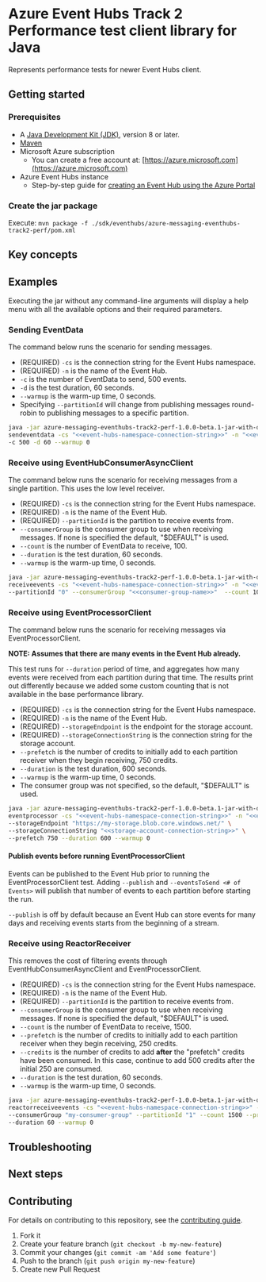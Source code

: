 # Azure Event Hubs Track 2 Performance test client library for Java

Represents performance tests for newer Event Hubs client.

## Getting started

### Prerequisites

- A [Java Development Kit (JDK)][jdk_link], version 8 or later.
- [Maven][maven]
- Microsoft Azure subscription
    - You can create a free account at: [https://azure.microsoft.com](https://azure.microsoft.com)
- Azure Event Hubs instance
    - Step-by-step guide for [creating an Event Hub using the Azure Portal][event_hubs_create]

### Create the jar package

Execute: `mvn package -f ./sdk/eventhubs/azure-messaging-eventhubs-track2-perf/pom.xml`

## Key concepts

## Examples

Executing the jar without any command-line arguments will display a help menu with all the available options and their
required parameters.

### Sending EventData

The command below runs the scenario for sending messages.

- (REQUIRED) `-cs` is the connection string for the Event Hubs namespace.
- (REQUIRED) `-n` is the name of the Event Hub.
- `-c` is the number of EventData to send, 500 events.
- `-d` is the test duration, 60 seconds.
- `--warmup` is the warm-up time, 0 seconds.
- Specifying `--partitionId` will change from publishing messages round-robin to publishing messages to a specific
  partition.

```bash
java -jar azure-messaging-eventhubs-track2-perf-1.0.0-beta.1-jar-with-dependencies.jar \
sendeventdata -cs "<<event-hubs-namespace-connection-string>>" -n "<<event-hub-name>>" \
-c 500 -d 60 --warmup 0
```

### Receive using EventHubConsumerAsyncClient

The command below runs the scenario for receiving messages from a single partition. This uses the low level receiver.

- (REQUIRED) `-cs` is the connection string for the Event Hubs namespace.
- (REQUIRED) `-n` is the name of the Event Hub.
- (REQUIRED) `--partitionId` is the partition to receive events from.
- `--consumerGroup` is the consumer group to use when receiving messages. If none is specified the default, "$DEFAULT"
  is used.
- `--count` is the number of EventData to receive, 100.
- `--duration` is the test duration, 60 seconds.
- `--warmup` is the warm-up time, 0 seconds.

```bash
java -jar azure-messaging-eventhubs-track2-perf-1.0.0-beta.1-jar-with-dependencies.jar \
receiveevents -cs "<<event-hubs-namespace-connection-string>>" -n "<<event-hub-name>>" \
--partitionId "0" --consumerGroup "<<consumer-group-name>>"  --count 100 --duration 60 --warmup 0
```

### Receive using EventProcessorClient

The command below runs the scenario for receiving messages via EventProcessorClient.

**NOTE: Assumes that there are many events in the Event Hub already.**

This test runs for `--duration` period of time, and aggregates how many events were received from each partition during
that time.  The results print out differently because we added some custom counting that is not available in the base
performance library.

- (REQUIRED) `-cs` is the connection string for the Event Hubs namespace.
- (REQUIRED) `-n` is the name of the Event Hub.
- (REQUIRED) `--storageEndpoint` is the endpoint for the storage account.
- (REQUIRED) `--storageConnectionString` is the connection string for the storage account.
- `--prefetch` is the number of credits to initially add to each partition receiver when they begin receiving, 750
  credits.
- `--duration` is the test duration, 600 seconds.
- `--warmup` is the warm-up time, 0 seconds.
- The consumer group was not specified, so the default, "$DEFAULT" is used.

```bash
java -jar azure-messaging-eventhubs-track2-perf-1.0.0-beta.1-jar-with-dependencies.jar \
eventprocessor -cs "<<event-hubs-namespace-connection-string>>" -n "<<event-hub-name>>" \
--storageEndpoint "https://my-storage.blob.core.windows.net/" \
--storageConnectionString "<<storage-account-connection-string>>" \
--prefetch 750 --duration 600 --warmup 0
```

#### Publish events before running EventProcessorClient

Events can be published to the Event Hub prior to running the EventProcessorClient test. Adding `--publish` and
`--eventsToSend <# of Events>` will publish that number of events to each partition before starting the run.

`--publish` is off by default because an Event Hub can store events for many days and receiving events starts from the
beginning of a stream.

### Receive using ReactorReceiver

This removes the cost of filtering events through EventHubConsumerAsyncClient and EventProcessorClient.

- (REQUIRED) `-cs` is the connection string for the Event Hubs namespace.
- (REQUIRED) `-n` is the name of the Event Hub.
- (REQUIRED) `--partitionId` is the partition to receive events from.
- `--consumerGroup` is the consumer group to use when receiving messages. If none is specified the default, "$DEFAULT"
  is used.
- `--count` is the number of EventData to receive, 1500.
- `--prefetch` is the number of credits to initially add to each partition receiver when they begin receiving, 250
  credits.
- `--credits` is the number of credits to add **after** the "prefetch" credits have been consumed. In this case,
  continue to add 500 credits after the initial 250 are consumed.
- `--duration` is the test duration, 60 seconds.
- `--warmup` is the warm-up time, 0 seconds.

```bash
java -jar azure-messaging-eventhubs-track2-perf-1.0.0-beta.1-jar-with-dependencies.jar \
reactorreceiveevents -cs "<<event-hubs-namespace-connection-string>>" -n "<<event-hub-name>>" \
--consumerGroup "my-consumer-group" --partitionId "1" --count 1500 --prefetch 250 --credits 500 \
--duration 60 --warmup 0
```

## Troubleshooting

## Next steps

## Contributing

For details on contributing to this repository, see the [contributing guide](https://github.com/Azure/azure-sdk-for-java/blob/main/CONTRIBUTING.md).

1. Fork it
1. Create your feature branch (`git checkout -b my-new-feature`)
1. Commit your changes (`git commit -am 'Add some feature'`)
1. Push to the branch (`git push origin my-new-feature`)
1. Create new Pull Request

<!-- links -->
[event_hubs_create]: https://docs.microsoft.com/azure/event-hubs/event-hubs-create
[jdk_link]: https://docs.microsoft.com/java/azure/jdk/?view=azure-java-stable
[maven]: https://maven.apache.org/
